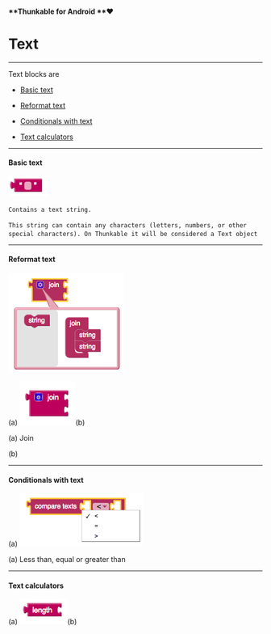 #### **Thunkable for Android **❤

# Text

---

Text blocks are

* [Basic text](#basic-text)
* [Reformat text](#reformat-text)

* [Conditionals with text](#conditionals-with-text)

* [Text calculators](#text-calculators)

---

#### Basic text

![](/assets/text-block-1.png)

`Contains a text string.`

`This string can contain any characters (letters, numbers, or other special characters). On Thunkable it will be considered a Text object`

---

#### Reformat text

![](/assets/text-block-2.png)

\(a\) ![](/assets/text-block-3.png)\(b\) 

\(a\) Join

\(b\)

---

#### Conditionals with text

\(a\) ![](/assets/text-block-5.png)

\(a\) Less than, equal or greater than

---

#### Text calculators

\(a\) ![](/assets/text-block-4.png)\(b\) 

